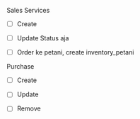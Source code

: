Sales Services

- [ ] Create
- [ ] Update Status aja
- [ ] Order ke petani, create inventory_petani


Purchase

- [ ] Create
- [ ] Update
- [ ] Remove

